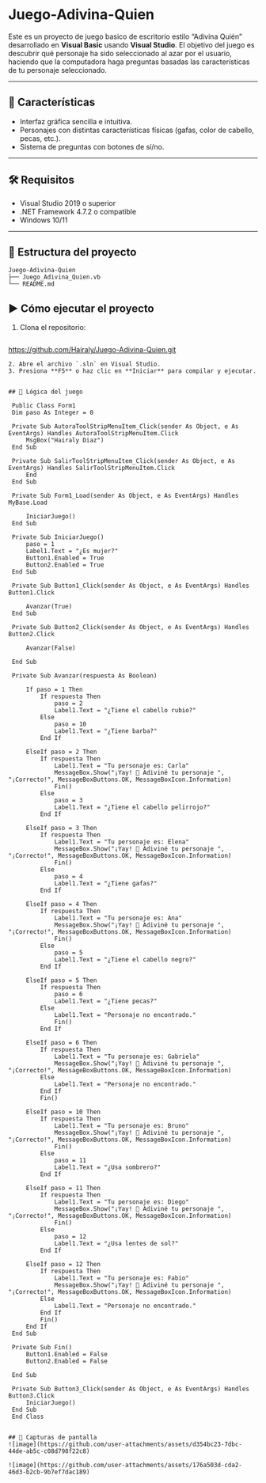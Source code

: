 # Juego-Adivina-Quien
Este es un proyecto de juego basico de escritorio estilo “Adivina Quién” desarrollado en **Visual Basic** usando **Visual Studio**. El objetivo del juego es descubrir qué personaje ha sido seleccionado al azar por el usuario, haciendo que la computadora haga preguntas basadas las características de tu personaje seleccionado.

---

## 🧩 Características

- Interfaz gráfica sencilla e intuitiva.
- Personajes con distintas características físicas (gafas, color de cabello, pecas, etc.).
- Sistema de preguntas con botones de sí/no.


---

## 🛠 Requisitos

- Visual Studio 2019 o superior
- .NET Framework 4.7.2 o compatible
- Windows 10/11

---
## 📁 Estructura del proyecto

```
Juego-Adivina-Quien
├── Juego_Adivina_Quien.vb
└── README.md
```

## ▶️ Cómo ejecutar el proyecto

1. Clona el repositorio:
   ```bash
  https://github.com/Hairaly/Juego-Adivina-Quien.git
   ```
2. Abre el archivo `.sln` en Visual Studio.
3. Presiona **F5** o haz clic en **Iniciar** para compilar y ejecutar.


## 🧠 Lógica del juego 

    Public Class Form1
    Dim paso As Integer = 0

    Private Sub AutoraToolStripMenuItem_Click(sender As Object, e As EventArgs) Handles AutoraToolStripMenuItem.Click
        MsgBox("Hairaly Diaz")
    End Sub

    Private Sub SalirToolStripMenuItem_Click(sender As Object, e As EventArgs) Handles SalirToolStripMenuItem.Click
        End
    End Sub

    Private Sub Form1_Load(sender As Object, e As EventArgs) Handles MyBase.Load
        
        IniciarJuego()
    End Sub

    Private Sub IniciarJuego()
        paso = 1
        Label1.Text = "¿Es mujer?"
        Button1.Enabled = True
        Button2.Enabled = True
    End Sub

    Private Sub Button1_Click(sender As Object, e As EventArgs) Handles Button1.Click
       
        Avanzar(True)
    End Sub

    Private Sub Button2_Click(sender As Object, e As EventArgs) Handles Button2.Click

        Avanzar(False)

    End Sub

    Private Sub Avanzar(respuesta As Boolean)

        If paso = 1 Then
            If respuesta Then
                paso = 2
                Label1.Text = "¿Tiene el cabello rubio?"
            Else
                paso = 10
                Label1.Text = "¿Tiene barba?"
            End If
            
        ElseIf paso = 2 Then
            If respuesta Then
                Label1.Text = "Tu personaje es: Carla"
                MessageBox.Show("¡Yay! 🎉 Adiviné tu personaje ", "¡Correcto!", MessageBoxButtons.OK, MessageBoxIcon.Information)
                Fin()
            Else
                paso = 3
                Label1.Text = "¿Tiene el cabello pelirrojo?"
            End If

        ElseIf paso = 3 Then
            If respuesta Then
                Label1.Text = "Tu personaje es: Elena"
                MessageBox.Show("¡Yay! 🎉 Adiviné tu personaje ", "¡Correcto!", MessageBoxButtons.OK, MessageBoxIcon.Information)
                Fin()
            Else
                paso = 4
                Label1.Text = "¿Tiene gafas?"
            End If

        ElseIf paso = 4 Then
            If respuesta Then
                Label1.Text = "Tu personaje es: Ana"
                MessageBox.Show("¡Yay! 🎉 Adiviné tu personaje ", "¡Correcto!", MessageBoxButtons.OK, MessageBoxIcon.Information)
                Fin()
            Else
                paso = 5
                Label1.Text = "¿Tiene el cabello negro?"
            End If

        ElseIf paso = 5 Then
            If respuesta Then
                paso = 6
                Label1.Text = "¿Tiene pecas?"
            Else
                Label1.Text = "Personaje no encontrado."
                Fin()
            End If

        ElseIf paso = 6 Then
            If respuesta Then
                Label1.Text = "Tu personaje es: Gabriela"
                MessageBox.Show("¡Yay! 🎉 Adiviné tu personaje ", "¡Correcto!", MessageBoxButtons.OK, MessageBoxIcon.Information)
            Else
                Label1.Text = "Personaje no encontrado."
            End If
            Fin()

        ElseIf paso = 10 Then
            If respuesta Then
                Label1.Text = "Tu personaje es: Bruno"
                MessageBox.Show("¡Yay! 🎉 Adiviné tu personaje ", "¡Correcto!", MessageBoxButtons.OK, MessageBoxIcon.Information)
                Fin()
            Else
                paso = 11
                Label1.Text = "¿Usa sombrero?"
            End If

        ElseIf paso = 11 Then
            If respuesta Then
                Label1.Text = "Tu personaje es: Diego"
                MessageBox.Show("¡Yay! 🎉 Adiviné tu personaje ", "¡Correcto!", MessageBoxButtons.OK, MessageBoxIcon.Information)
                Fin()
            Else
                paso = 12
                Label1.Text = "¿Usa lentes de sol?"
            End If

        ElseIf paso = 12 Then
            If respuesta Then
                Label1.Text = "Tu personaje es: Fabio"
                MessageBox.Show("¡Yay! 🎉 Adiviné tu personaje ", "¡Correcto!", MessageBoxButtons.OK, MessageBoxIcon.Information)
            Else
                Label1.Text = "Personaje no encontrado."
            End If
            Fin()
        End If
    End Sub

    Private Sub Fin()
        Button1.Enabled = False
        Button2.Enabled = False

    End Sub

    Private Sub Button3_Click(sender As Object, e As EventArgs) Handles Button3.Click
        IniciarJuego()
    End Sub
    End Class


## 📸 Capturas de pantalla
![image](https://github.com/user-attachments/assets/d354bc23-7dbc-44de-ab5c-c08d798f22c8)

![image](https://github.com/user-attachments/assets/176a503d-cda2-46d3-b2cb-9b7ef7dac189)

